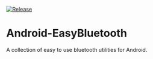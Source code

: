 [![Release](https://jitpack.io/v/KPreetham/Android-EasyBluetooth.svg)](https://jitpack.io/#KPreetham/Android-EasyBluetooth)


# Android-EasyBluetooth
A collection of easy to use bluetooth utilities for Android.
